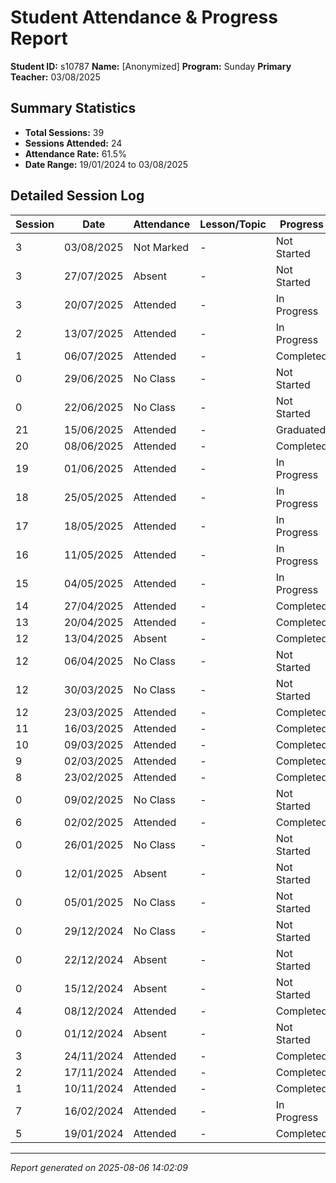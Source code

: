 # Student Attendance & Progress Report

**Student ID:** s10787
**Name:** [Anonymized]
**Program:** Sunday
**Primary Teacher:** 03/08/2025

## Summary Statistics
- **Total Sessions:** 39
- **Sessions Attended:** 24
- **Attendance Rate:** 61.5%
- **Date Range:** 19/01/2024 to 03/08/2025

## Detailed Session Log

| Session | Date | Attendance | Lesson/Topic | Progress |
|---------|------|------------|--------------|----------|
| 3 | 03/08/2025 | Not Marked | - | Not Started |
| 3 | 27/07/2025 | Absent | - | Not Started |
| 3 | 20/07/2025 | Attended | - | In Progress |
| 2 | 13/07/2025 | Attended | - | In Progress |
| 1 | 06/07/2025 | Attended | - | Completed |
| 0 | 29/06/2025 | No Class | - | Not Started |
| 0 | 22/06/2025 | No Class | - | Not Started |
| 21 | 15/06/2025 | Attended | - | Graduated |
| 20 | 08/06/2025 | Attended | - | Completed |
| 19 | 01/06/2025 | Attended | - | In Progress |
| 18 | 25/05/2025 | Attended | - | In Progress |
| 17 | 18/05/2025 | Attended | - | In Progress |
| 16 | 11/05/2025 | Attended | - | In Progress |
| 15 | 04/05/2025 | Attended | - | In Progress |
| 14 | 27/04/2025 | Attended | - | Completed |
| 13 | 20/04/2025 | Attended | - | Completed |
| 12 | 13/04/2025 | Absent | - | Completed |
| 12 | 06/04/2025 | No Class | - | Not Started |
| 12 | 30/03/2025 | No Class | - | Not Started |
| 12 | 23/03/2025 | Attended | - | Completed |
| 11 | 16/03/2025 | Attended | - | Completed |
| 10 | 09/03/2025 | Attended | - | Completed |
| 9 | 02/03/2025 | Attended | - | Completed |
| 8 | 23/02/2025 | Attended | - | Completed |
| 0 | 09/02/2025 | No Class | - | Not Started |
| 6 | 02/02/2025 | Attended | - | Completed |
| 0 | 26/01/2025 | No Class | - | Not Started |
| 0 | 12/01/2025 | Absent | - | Not Started |
| 0 | 05/01/2025 | No Class | - | Not Started |
| 0 | 29/12/2024 | No Class | - | Not Started |
| 0 | 22/12/2024 | Absent | - | Not Started |
| 0 | 15/12/2024 | Absent | - | Not Started |
| 4 | 08/12/2024 | Attended | - | Completed |
| 0 | 01/12/2024 | Absent | - | Not Started |
| 3 | 24/11/2024 | Attended | - | Completed |
| 2 | 17/11/2024 | Attended | - | Completed |
| 1 | 10/11/2024 | Attended | - | Completed |
| 7 | 16/02/2024 | Attended | - | In Progress |
| 5 | 19/01/2024 | Attended | - | Completed |

---
*Report generated on 2025-08-06 14:02:09*